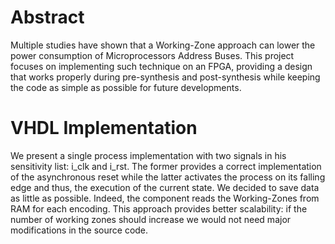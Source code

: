 # Abstract

Multiple studies have shown that a Working-Zone approach can lower the power consumption of Microprocessors Address Buses. This project focuses on implementing such technique on an FPGA, providing a design that works properly during pre-synthesis and post-synthesis while keeping the code as simple as possible for future developments.

# VHDL Implementation

We present a single process implementation with two signals in his sensitivity list: i_clk and i_rst. The former provides a correct implementation of the asynchronous reset while the latter activates the process on its falling edge and thus, the execution of the current state. We decided to save data as little as possible. Indeed, the component reads the Working-Zones from RAM for each encoding. This approach provides better scalability: if the number of working zones should increase we would not need major modifications in the source code.
